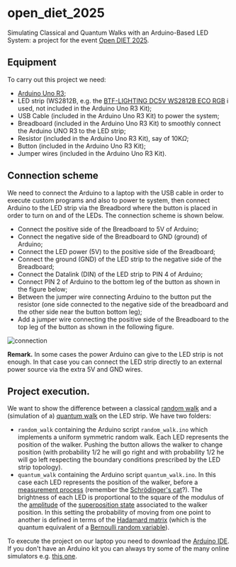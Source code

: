 # open_diet_2025
Simulating Classical and Quantum Walks with an Arduino-Based LED System: a project for the event [Open DIET 2025](https://diet.web.uniroma1.it/en/node/6883).

## Equipment
To carry out this project we need:
- [Arduino Uno R3](https://docs.arduino.cc/hardware/uno-rev3/);
- LED strip (WS2812B, e.g. the [BTF-LIGHTING DC5V WS2812B ECO RGB](https://www.amazon.it/BTF-LIGHTING-indirizzabili-individualmente-flessibile-controller/dp/B088W62171?th=1) i used, not included in the Arduino Uno R3 Kit);
- USB Cable (included in the Arduino Uno R3 Kit) to power the system;
- Breadboard (included in the Arduino Uno R3 Kit) to smoothly connect the Arduino UNO R3 to the LED strip;
- Resistor (included in the Arduino Uno R3 Kit), say of 10K$\Omega$;
- Button (included in the Arduino Uno R3 Kit);
- Jumper wires (included in the Arduino Uno R3 Kit).

## Connection scheme
We need to connect the Arduino to a laptop with the USB cable in order to execute custom programs and also to power te system, then connect Arduino to the LED strip via the Breadbord where the button is placed in order to turn on and of the LEDs. The connection scheme is shown below.
- Connect the positive side of the Breadboard to 5V of Arduino;
- Connect the negative side of the Breadboard to GND (ground) of Arduino;
- Connect the LED power (5V) to the positive side of the Breadboard;
- Connect the ground (GND) of the LED strip to the negative side of the Breadboard;
- Connect the Datalink (DIN) of the LED strip to PIN 4 of Arduino;
- Connect PIN 2 of Arduino to the bottom leg of the button as shown in the figure below;
- Between the jumper wire connecting Arduino to the button put the resistor (one side connected to the negative side of the breadboard and the other side near the button bottom leg);
- Add a jumper wire connecting the positive side of the Breadboard to the top leg of the button as shown in the following figure. 

![connection](https://github.com/user-attachments/assets/2cd61f13-c3a3-41b6-9de1-b1fee31432be)

**Remark.** In some cases the power Arduino can give to the LED strip is not enough. In that case you can connect the LED strip directly to an external power source via the extra 5V and GND wires. 

## Project execution.
We want to show the difference between a classical [random walk](https://en.wikipedia.org/wiki/Random_walk) and a (simulation of a) [quantum walk](https://en.wikipedia.org/wiki/Quantum_walk) on the LED strip. We have two folders:
- `random_walk` containing the Arduino script `random_walk.ino` which implements a uniform symmetric random walk. Each LED represents the position of the walker. Pushing the button allows the walker to change position (with probability 1/2 he will go right and with probability 1/2 he will go left respecting the boundary conditions prescribed by the LED strip topology).
- `quantum_walk` containing the Arduino script `quantum_walk.ino`. In this case each LED represents the position of the walker, before a [measurement process](https://en.wikipedia.org/wiki/Measurement_in_quantum_mechanics) (remember the [Schrödinger's cat](https://en.wikipedia.org/wiki/Schr%C3%B6dinger%27s_cat)?). The brightness of each LED is proportional to the square of the modulus of the [amplitude](https://en.wikipedia.org/wiki/Probability_amplitude) of the [superposition state](https://en.wikipedia.org/wiki/Quantum_superposition) associated to the walker position. In this setting the probability of moving from one point to another is defined in terms of the [Hadamard matrix](https://en.wikipedia.org/wiki/Hadamard_matrix) (which is the quantum equivalent of a [Bernoulli random variable](https://en.wikipedia.org/wiki/Bernoulli_distribution)).

To execute the project on our laptop you need to download the [Arduino IDE](https://www.arduino.cc/en/software). If you don't have an Arduino kit you can always try some of the many online simulators e.g. [this one](https://wokwi.com/).

